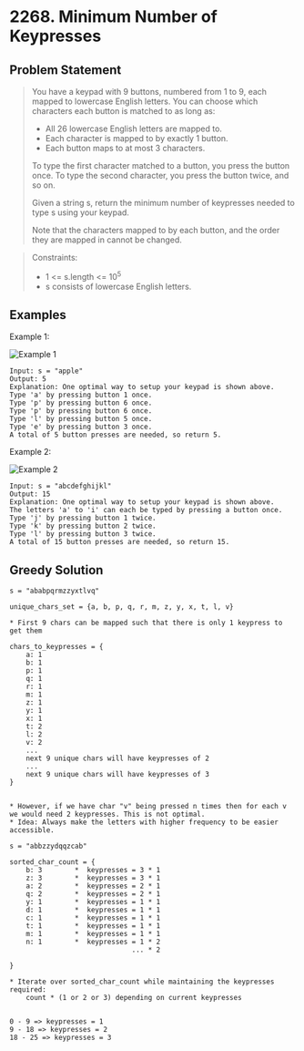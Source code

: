 # 2268. Minimum Number of Keypresses

## Problem Statement

> You have a keypad with 9 buttons, numbered from 1 to 9, each mapped to lowercase English letters. You can choose which characters each button is matched to as long as:
>
> - All 26 lowercase English letters are mapped to.
> - Each character is mapped to by exactly 1 button.
> - Each button maps to at most 3 characters.
>
> To type the first character matched to a button, you press the button once. To type the second character, you press the button twice, and so on.
>
> Given a string s, return the minimum number of keypresses needed to type s using your keypad.
>
> Note that the characters mapped to by each button, and the order they are mapped in cannot be changed.

> Constraints:
>
> - 1 <= s.length <= 10<sup>5</sup>
> - s consists of lowercase English letters.

## Examples

Example 1:

![Example 1](https://assets.leetcode.com/uploads/2022/05/05/image-20220505184346-1.png)

```
Input: s = "apple"
Output: 5
Explanation: One optimal way to setup your keypad is shown above.
Type 'a' by pressing button 1 once.
Type 'p' by pressing button 6 once.
Type 'p' by pressing button 6 once.
Type 'l' by pressing button 5 once.
Type 'e' by pressing button 3 once.
A total of 5 button presses are needed, so return 5.
```

Example 2:

![Example 2](https://assets.leetcode.com/uploads/2022/05/05/image-20220505203823-1.png)

```
Input: s = "abcdefghijkl"
Output: 15
Explanation: One optimal way to setup your keypad is shown above.
The letters 'a' to 'i' can each be typed by pressing a button once.
Type 'j' by pressing button 1 twice.
Type 'k' by pressing button 2 twice.
Type 'l' by pressing button 3 twice.
A total of 15 button presses are needed, so return 15.
```

## Greedy Solution

```
s = "ababpqrmzzyxtlvq"

unique_chars_set = {a, b, p, q, r, m, z, y, x, t, l, v}

* First 9 chars can be mapped such that there is only 1 keypress to get them

chars_to_keypresses = {
    a: 1
    b: 1
    p: 1
    q: 1
    r: 1
    m: 1
    z: 1
    y: 1
    x: 1
    t: 2
    l: 2
    v: 2
    ...
    next 9 unique chars will have keypresses of 2
    ...
    next 9 unique chars will have keypresses of 3
}


* However, if we have char "v" being pressed n times then for each v we would need 2 keypresses. This is not optimal.
* Idea: Always make the letters with higher frequency to be easier accessible.

```

```
s = "abbzzydqqzcab"

sorted_char_count = {
    b: 3        *  keypresses = 3 * 1
    z: 3        *  keypresses = 3 * 1
    a: 2        *  keypresses = 2 * 1
    q: 2        *  keypresses = 2 * 1
    y: 1        *  keypresses = 1 * 1
    d: 1        *  keypresses = 1 * 1
    c: 1        *  keypresses = 1 * 1
    t: 1        *  keypresses = 1 * 1
    m: 1        *  keypresses = 1 * 1
    n: 1        *  keypresses = 1 * 2
                              ... * 2

}

* Iterate over sorted_char_count while maintaining the keypresses required:
    count * (1 or 2 or 3) depending on current keypresses


0 - 9 => keypresses = 1
9 - 18 => keypresses = 2
18 - 25 => keypresses = 3
```
